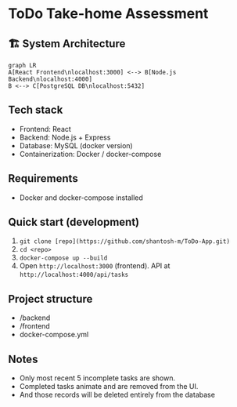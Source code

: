 # ToDo Take-home Assessment

## 🏗️ System Architecture

```mermaid
graph LR
A[React Frontend\nlocalhost:3000] <--> B[Node.js Backend\nlocalhost:4000]
B <--> C[PostgreSQL DB\nlocalhost:5432]
```

## Tech stack

- Frontend: React
- Backend: Node.js + Express
- Database: MySQL (docker version)
- Containerization: Docker / docker-compose

## Requirements

- Docker and docker-compose installed

## Quick start (development)

1. `git clone [repo](https://github.com/shantosh-m/ToDo-App.git)`
2. `cd <repo>`
3. `docker-compose up --build`
4. Open `http://localhost:3000` (frontend). API at `http://localhost:4000/api/tasks`

## Project structure

- /backend
- /frontend
- docker-compose.yml

## Notes

- Only most recent 5 incomplete tasks are shown.
- Completed tasks animate and are removed from the UI.
- And those records will be deleted entirely from the database
